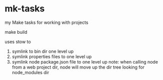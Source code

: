 # mk-tasks

my Make tasks for working with projects

make build

uses stow to
1. symlink to bin dir one level up
2. symlink properties files to one level up
3. symlink node package.json file to one level up
  note: when calling node from a web project dir, node will move up the dir tree looking
  for node_modules dir

